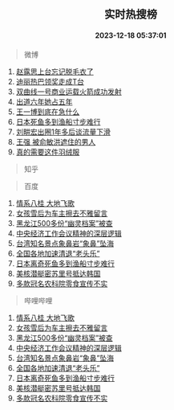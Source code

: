 <div align="center"><h2>实时热搜榜</h2><h4>2023-12-18 05:37:01</h4></div>

> 微博  

1. [赵露思上台忘记脱毛衣了](https://s.weibo.com/weibo?q=%E8%B5%B5%E9%9C%B2%E6%80%9D%E4%B8%8A%E5%8F%B0%E5%BF%98%E8%AE%B0%E8%84%B1%E6%AF%9B%E8%A1%A3%E4%BA%86&t=31&band_rank=1&Refer=top)<br />
2. [迪丽热巴领奖走成T台](https://s.weibo.com/weibo?q=%E8%BF%AA%E4%B8%BD%E7%83%AD%E5%B7%B4%E9%A2%86%E5%A5%96%E8%B5%B0%E6%88%90T%E5%8F%B0&t=31&band_rank=2&Refer=top)<br />
3. [双曲线一号商业运载火箭成功发射](https://s.weibo.com/weibo?q=%23%E5%8F%8C%E6%9B%B2%E7%BA%BF%E4%B8%80%E5%8F%B7%E5%95%86%E4%B8%9A%E8%BF%90%E8%BD%BD%E7%81%AB%E7%AE%AD%E6%88%90%E5%8A%9F%E5%8F%91%E5%B0%84%23&t=31&band_rank=3&Refer=top)<br />
4. [出道六年她占五年](https://s.weibo.com/weibo?q=%E5%87%BA%E9%81%93%E5%85%AD%E5%B9%B4%E5%A5%B9%E5%8D%A0%E4%BA%94%E5%B9%B4&t=31&band_rank=4&Refer=top)<br />
5. [王一博到底在急什么](https://s.weibo.com/weibo?q=%E7%8E%8B%E4%B8%80%E5%8D%9A%E5%88%B0%E5%BA%95%E5%9C%A8%E6%80%A5%E4%BB%80%E4%B9%88&t=31&band_rank=5&Refer=top)<br />
6. [日本死鱼多到渔船寸步难行](https://s.weibo.com/weibo?q=%23%E6%97%A5%E6%9C%AC%E6%AD%BB%E9%B1%BC%E5%A4%9A%E5%88%B0%E6%B8%94%E8%88%B9%E5%AF%B8%E6%AD%A5%E9%9A%BE%E8%A1%8C%23&t=31&band_rank=6&Refer=top)<br />
7. [刘畊宏出圈1年多后谈流量下滑](https://s.weibo.com/weibo?q=%23%E5%88%98%E7%95%8A%E5%AE%8F%E5%87%BA%E5%9C%881%E5%B9%B4%E5%A4%9A%E5%90%8E%E8%B0%88%E6%B5%81%E9%87%8F%E4%B8%8B%E6%BB%91%23&t=31&band_rank=7&Refer=top)<br />
8. [王强 被俞敏洪遮住的男人](https://s.weibo.com/weibo?q=%E7%8E%8B%E5%BC%BA%20%E8%A2%AB%E4%BF%9E%E6%95%8F%E6%B4%AA%E9%81%AE%E4%BD%8F%E7%9A%84%E7%94%B7%E4%BA%BA&t=31&band_rank=8&Refer=top)<br />
9. [真的需要这件羽绒服](https://s.weibo.com/weibo?q=%23%E7%9C%9F%E7%9A%84%E9%9C%80%E8%A6%81%E8%BF%99%E4%BB%B6%E7%BE%BD%E7%BB%92%E6%9C%8D%23&t=31&band_rank=9&Refer=top)<br />

> 知乎  


> 百度  

1. [情系八桂 大地飞歌](https://www.baidu.com/s?wd=%E6%83%85%E7%B3%BB%E5%85%AB%E6%A1%82+%E5%A4%A7%E5%9C%B0%E9%A3%9E%E6%AD%8C&sa=fyb_news&rsv_dl=fyb_news)<br />
2. [女孩雪后为车主擦去不雅留言](https://www.baidu.com/s?wd=%E5%A5%B3%E5%AD%A9%E9%9B%AA%E5%90%8E%E4%B8%BA%E8%BD%A6%E4%B8%BB%E6%93%A6%E5%8E%BB%E4%B8%8D%E9%9B%85%E7%95%99%E8%A8%80&sa=fyb_news&rsv_dl=fyb_news)<br />
3. [黑龙江500多份“幽灵档案”被查](https://www.baidu.com/s?wd=%E9%BB%91%E9%BE%99%E6%B1%9F500%E5%A4%9A%E4%BB%BD%E2%80%9C%E5%B9%BD%E7%81%B5%E6%A1%A3%E6%A1%88%E2%80%9D%E8%A2%AB%E6%9F%A5&sa=fyb_news&rsv_dl=fyb_news)<br />
4. [中央经济工作会议精神的深层逻辑](https://www.baidu.com/s?wd=%E4%B8%AD%E5%A4%AE%E7%BB%8F%E6%B5%8E%E5%B7%A5%E4%BD%9C%E4%BC%9A%E8%AE%AE%E7%B2%BE%E7%A5%9E%E7%9A%84%E6%B7%B1%E5%B1%82%E9%80%BB%E8%BE%91&sa=fyb_news&rsv_dl=fyb_news)<br />
5. [台湾知名景点象鼻岩“象鼻”坠海](https://www.baidu.com/s?wd=%E5%8F%B0%E6%B9%BE%E7%9F%A5%E5%90%8D%E6%99%AF%E7%82%B9%E8%B1%A1%E9%BC%BB%E5%B2%A9%E2%80%9C%E8%B1%A1%E9%BC%BB%E2%80%9D%E5%9D%A0%E6%B5%B7&sa=fyb_news&rsv_dl=fyb_news)<br />
6. [全国各地加速清退“老头乐”](https://www.baidu.com/s?wd=%E5%85%A8%E5%9B%BD%E5%90%84%E5%9C%B0%E5%8A%A0%E9%80%9F%E6%B8%85%E9%80%80%E2%80%9C%E8%80%81%E5%A4%B4%E4%B9%90%E2%80%9D&sa=fyb_news&rsv_dl=fyb_news)<br />
7. [日本离奇死鱼多到渔船寸步难行](https://www.baidu.com/s?wd=%E6%97%A5%E6%9C%AC%E7%A6%BB%E5%A5%87%E6%AD%BB%E9%B1%BC%E5%A4%9A%E5%88%B0%E6%B8%94%E8%88%B9%E5%AF%B8%E6%AD%A5%E9%9A%BE%E8%A1%8C&sa=fyb_news&rsv_dl=fyb_news)<br />
8. [美核潜艇密苏里号抵达韩国](https://www.baidu.com/s?wd=%E7%BE%8E%E6%A0%B8%E6%BD%9C%E8%89%87%E5%AF%86%E8%8B%8F%E9%87%8C%E5%8F%B7%E6%8A%B5%E8%BE%BE%E9%9F%A9%E5%9B%BD&sa=fyb_news&rsv_dl=fyb_news)<br />
9. [多款冠名农科院零食宣传不实](https://www.baidu.com/s?wd=%E5%A4%9A%E6%AC%BE%E5%86%A0%E5%90%8D%E5%86%9C%E7%A7%91%E9%99%A2%E9%9B%B6%E9%A3%9F%E5%AE%A3%E4%BC%A0%E4%B8%8D%E5%AE%9E&sa=fyb_news&rsv_dl=fyb_news)<br />

> 哔哩哔哩  

1. [情系八桂 大地飞歌](https://www.baidu.com/s?wd=%E6%83%85%E7%B3%BB%E5%85%AB%E6%A1%82+%E5%A4%A7%E5%9C%B0%E9%A3%9E%E6%AD%8C&sa=fyb_news&rsv_dl=fyb_news)<br />
2. [女孩雪后为车主擦去不雅留言](https://www.baidu.com/s?wd=%E5%A5%B3%E5%AD%A9%E9%9B%AA%E5%90%8E%E4%B8%BA%E8%BD%A6%E4%B8%BB%E6%93%A6%E5%8E%BB%E4%B8%8D%E9%9B%85%E7%95%99%E8%A8%80&sa=fyb_news&rsv_dl=fyb_news)<br />
3. [黑龙江500多份“幽灵档案”被查](https://www.baidu.com/s?wd=%E9%BB%91%E9%BE%99%E6%B1%9F500%E5%A4%9A%E4%BB%BD%E2%80%9C%E5%B9%BD%E7%81%B5%E6%A1%A3%E6%A1%88%E2%80%9D%E8%A2%AB%E6%9F%A5&sa=fyb_news&rsv_dl=fyb_news)<br />
4. [中央经济工作会议精神的深层逻辑](https://www.baidu.com/s?wd=%E4%B8%AD%E5%A4%AE%E7%BB%8F%E6%B5%8E%E5%B7%A5%E4%BD%9C%E4%BC%9A%E8%AE%AE%E7%B2%BE%E7%A5%9E%E7%9A%84%E6%B7%B1%E5%B1%82%E9%80%BB%E8%BE%91&sa=fyb_news&rsv_dl=fyb_news)<br />
5. [台湾知名景点象鼻岩“象鼻”坠海](https://www.baidu.com/s?wd=%E5%8F%B0%E6%B9%BE%E7%9F%A5%E5%90%8D%E6%99%AF%E7%82%B9%E8%B1%A1%E9%BC%BB%E5%B2%A9%E2%80%9C%E8%B1%A1%E9%BC%BB%E2%80%9D%E5%9D%A0%E6%B5%B7&sa=fyb_news&rsv_dl=fyb_news)<br />
6. [全国各地加速清退“老头乐”](https://www.baidu.com/s?wd=%E5%85%A8%E5%9B%BD%E5%90%84%E5%9C%B0%E5%8A%A0%E9%80%9F%E6%B8%85%E9%80%80%E2%80%9C%E8%80%81%E5%A4%B4%E4%B9%90%E2%80%9D&sa=fyb_news&rsv_dl=fyb_news)<br />
7. [日本离奇死鱼多到渔船寸步难行](https://www.baidu.com/s?wd=%E6%97%A5%E6%9C%AC%E7%A6%BB%E5%A5%87%E6%AD%BB%E9%B1%BC%E5%A4%9A%E5%88%B0%E6%B8%94%E8%88%B9%E5%AF%B8%E6%AD%A5%E9%9A%BE%E8%A1%8C&sa=fyb_news&rsv_dl=fyb_news)<br />
8. [美核潜艇密苏里号抵达韩国](https://www.baidu.com/s?wd=%E7%BE%8E%E6%A0%B8%E6%BD%9C%E8%89%87%E5%AF%86%E8%8B%8F%E9%87%8C%E5%8F%B7%E6%8A%B5%E8%BE%BE%E9%9F%A9%E5%9B%BD&sa=fyb_news&rsv_dl=fyb_news)<br />
9. [多款冠名农科院零食宣传不实](https://www.baidu.com/s?wd=%E5%A4%9A%E6%AC%BE%E5%86%A0%E5%90%8D%E5%86%9C%E7%A7%91%E9%99%A2%E9%9B%B6%E9%A3%9F%E5%AE%A3%E4%BC%A0%E4%B8%8D%E5%AE%9E&sa=fyb_news&rsv_dl=fyb_news)<br />
